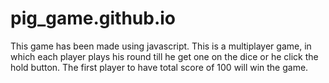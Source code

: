 # pig_game.github.io
This game has been made using javascript.
This is a multiplayer game, in which each player plays his round till he get one on the dice or he click the hold button.
The first player to have total score of 100 will win the game.
